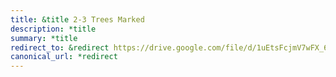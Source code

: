 ```yaml
---
title: &title 2-3 Trees Marked
description: *title
summary: *title
redirect_to: &redirect https://drive.google.com/file/d/1uEtsFcjmV7wFX_6X6dShpe5qgIFNhxP-/view?usp=drive_link
canonical_url: *redirect
---
```

